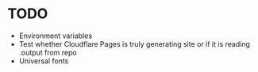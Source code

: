 # TODO
- Environment variables
- Test whether Cloudflare Pages is truly generating site or if it is reading .output from repo
- Universal fonts